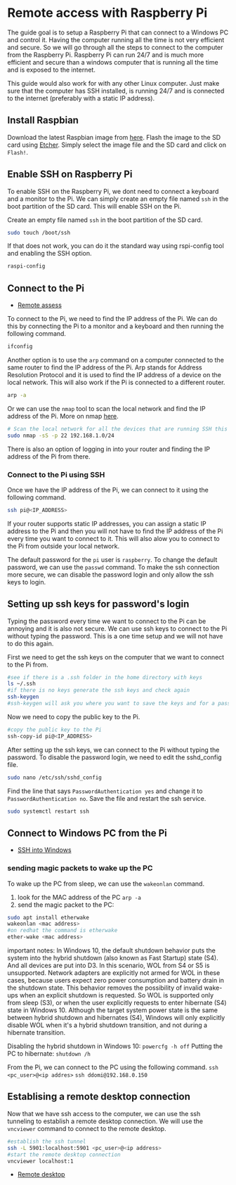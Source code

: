 # Remote access with Raspberry Pi

The guide goal is to setup a Raspberry Pi that can connect to a Windows PC and control it. Having the computer running all the time is not very efficient and secure. So we will go through all the steps to connect to the computer from the Raspberry Pi. Raspberry Pi can run 24/7 and is much more efficient and secure than a windows computer that is running all the time and is exposed to the internet.

This guide would also work for with any other Linux computer. Just make sure that the computer has SSH installed, is running 24/7 and is connected to the internet (preferably with a static IP address). 

## Install Raspbian

Download the latest Raspbian image from [here](https://www.raspberrypi.com/software/operating-systems/).
Flash the image to the SD card using [Etcher](https://www.balena.io/etcher/).
Simply select the image file and the SD card and click on `Flash!`.

## Enable SSH on Raspberry Pi

To enable SSH on the Raspberry Pi, we dont need to connect a keyboard and a monitor to the Pi. We can simply create an empty file named `ssh` in the boot partition of the SD card. This will enable SSH on the Pi.

Create an empty file named `ssh` in the boot partition of the SD card.
```bash
sudo touch /boot/ssh
```
If that does not work, you can do it the standard way using rspi-config tool and enabling the SSH option.
```bash
raspi-config
```

## Connect to the Pi

- [Remote assess](https://www.raspberrypi.com/documentation/computers/remote-access.html)

To connect to the Pi, we need to find the IP address of the Pi. We can do this by connecting the Pi to a monitor and a keyboard and then running the following command.
```bash
ifconfig
```

Another option is to use the `arp` command on a computer connected to the same router to find the IP address of the Pi.
Arp stands for Address Resolution Protocol and it is used to find the IP address of a device on the local network.
This will also work if the Pi is connected to a different router.
```bash
arp -a
```

Or we can use the `nmap` tool to scan the local network and find the IP address of the Pi.
More on nmap [here](https://nmap.org/book/man.html).
```bash
# Scan the local network for all the devices that are running SSH this will take a while go grab a coffee
sudo nmap -sS -p 22 192.168.1.0/24
```

There is also an option of logging in into your router and finding the IP address of the Pi from there.

### Connect to the Pi using SSH

Once we have the IP address of the Pi, we can connect to it using the following command.
```bash
ssh pi@<IP_ADDRESS>
```
If your router supports static IP addresses, you can assign a static IP address to the Pi and then you will not have to find the IP address of the Pi every time you want to connect to it.
This will also alow you to connect to the Pi from outside your local network.

The default password for the `pi` user is `raspberry`.
To change the default password, we can use the `passwd` command.
To make the ssh connection more secure, we can disable the password login and only allow the ssh keys to login.

## Setting up ssh keys for password's login
Typing the password every time we want to connect to the Pi can be annoying and it is also not secure. We can use ssh keys to connect to the Pi without typing the password.
This is a one time setup and we will not have to do this again.

First we need to get the ssh keys on the computer that we want to connect to the Pi from.
```bash
#see if there is a .ssh folder in the home directory with keys
ls ~/.ssh
#if there is no keys generate the ssh keys and check again
ssh-keygen
#ssh-keygen will ask you where you want to save the keys and for a passphrase
```
Now we need to copy the public key to the Pi.
```bash
#copy the public key to the Pi
ssh-copy-id pi@<IP_ADDRESS>
```

After setting up the ssh keys, we can connect to the Pi without typing the password.
To disable the password login, we need to edit the sshd_config file.
```bash
sudo nano /etc/ssh/sshd_config
```
Find the line that says `PasswordAuthentication yes` and change it to `PasswordAuthentication no`.
Save the file and restart the ssh service.
```bash
sudo systemctl restart ssh
```

## Connect to Windows PC from the Pi

- [SSH into Windows](https://theitbros.com/ssh-into-windows/)

### sending magic packets to wake up the PC
To wake up the PC from sleep, we can use the `wakeonlan` command.
1. look for the MAC address of the PC `arp -a`
2. send the magic packet to the PC:

```bash
sudo apt install etherwake
wakeonlan <mac address>
#on redhat the command is etherwake
ether-wake <mac address>
```

important notes:
In Windows 10, the default shutdown behavior puts the system into the hybrid shutdown (also known as Fast Startup) state (S4). And all devices are put into D3. In this scenario, WOL from S4 or S5 is unsupported. Network adapters are explicitly not armed for WOL in these cases, because users expect zero power consumption and battery drain in the shutdown state. This behavior removes the possibility of invalid wake-ups when an explicit shutdown is requested. So WOL is supported only from sleep (S3), or when the user explicitly requests to enter hibernate (S4) state in Windows 10. Although the target system power state is the same between hybrid shutdown and hibernates (S4), Windows will only explicitly disable WOL when it's a hybrid shutdown transition, and not during a hibernate transition.

Disabling the hybrid shutdown in Windows 10: `powercfg -h off`
Putting the PC to hibernate: `shutdown /h`

From the Pi, we can connect to the PC using the following command.
`ssh <pc_user>@<ip addres>`
`ssh ddomi@192.168.0.150`

## Establising a remote desktop connection

Now that we have ssh access to the computer, we can use the ssh tunneling to establish a remote desktop connection. We will use the `vncviewer` command to connect to the remote desktop.

```bash
#establish the ssh tunnel
ssh -L 5901:localhost:5901 <pc_user>@<ip address>
#start the remote desktop connection
vncviewer localhost:1
```

- [Remote desktop](https://www.raspberrypi.org/documentation/remote-access/remote-desktop/README.md)



